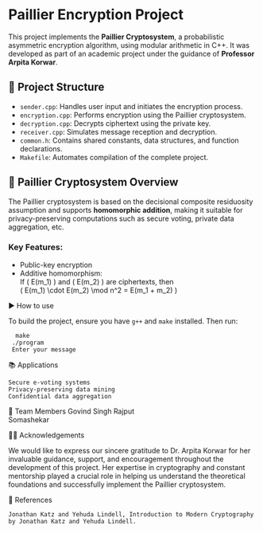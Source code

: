 # Paillier Encryption Project

This project implements the **Paillier Cryptosystem**, a probabilistic asymmetric encryption algorithm, using modular arithmetic in C++. It was developed as part of an academic project under the guidance of **Professor Arpita Korwar**.

## 📌 Project Structure

- `sender.cpp`: Handles user input and initiates the encryption process.
- `encryption.cpp`: Performs encryption using the Paillier cryptosystem.
- `decryption.cpp`: Decrypts ciphertext using the private key.
- `receiver.cpp`: Simulates message reception and decryption.
- `common.h`: Contains shared constants, data structures, and function declarations.
- `Makefile`: Automates compilation of the complete project.

## 🔐 Paillier Cryptosystem Overview

The Paillier cryptosystem is based on the decisional composite residuosity assumption and supports **homomorphic addition**, making it suitable for privacy-preserving computations such as secure voting, private data aggregation, etc.

### Key Features:
- Public-key encryption
- Additive homomorphism:  
  If \( E(m_1) \) and \( E(m_2) \) are ciphertexts, then  
  \( E(m_1) \cdot E(m_2) \mod n^2 = E(m_1 + m_2) \)

▶️ How to use

To build the project, ensure you have `g++` and `make` installed. Then run:
```
  make
 ./program
 Enter your message

```
📚 Applications

    Secure e-voting systems
    Privacy-preserving data mining
    Confidential data aggregation
👥 Team Members
    Govind Singh Rajput
    <br>Somashekar

👩‍🏫 Acknowledgements

We would like to express our sincere gratitude to Dr. Arpita Korwar for her invaluable guidance, support, and encouragement throughout the development of this project. Her expertise in cryptography and constant mentorship played a crucial role in helping us understand the theoretical foundations and successfully implement the Paillier cryptosystem.

📖 References

    Jonathan Katz and Yehuda Lindell, Introduction to Modern Cryptography by Jonathan Katz and Yehuda Lindell.

